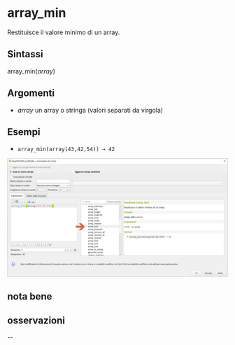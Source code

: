 # array_min

Restituisce il valore minimo di un array.

## Sintassi

array_min(_array_) 

## Argomenti

* _array_ un array o stringa (valori separati da virgola)

## Esempi

* `array_min(array(43,42,54)) → 42`

![](/img/arrays/array_min/array_min1.png)

## nota bene

## osservazioni

--
